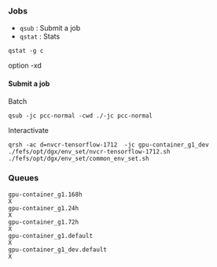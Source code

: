 ### Jobs

- `qsub` : Submit a job
- `qstat` : Stats


`qstat -g c`


option -xd
#### Submit a job

Batch
```
qsub -jc pcc-normal -cwd ./-jc pcc-normal
```


Interactivate
```
qrsh -ac d=nvcr-tensorflow-1712  -jc gpu-container_g1_dev
./fefs/opt/dgx/env_set/nvcr-tensorflow-1712.sh
./fefs/opt/dgx/env_set/common_env_set.sh
```




### Queues

    gpu-container_g1.168h                                                    X 
    gpu-container_g1.24h                                                     X 
    gpu-container_g1.72h                                                     X 
    gpu-container_g1.default                                                 X 
    gpu-container_g1_dev.default                                          X 
